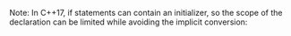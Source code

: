 Note: In C++17, if statements can contain an initializer, so the scope of the declaration can be limited while avoiding the implicit conversion: